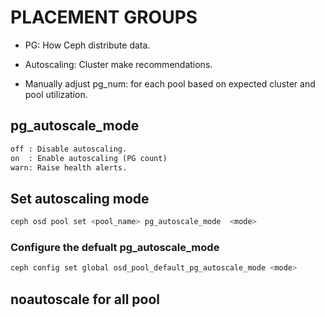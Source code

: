 # PLACEMENT GROUPS

+ PG: How Ceph distribute data.

+ Autoscaling: Cluster make recommendations.
+ Manually adjust pg_num: for each pool based on expected cluster and pool utilization.

## pg_autoscale_mode
```txt
off : Disable autoscaling.
on  : Enable autoscaling (PG count)
warn: Raise health alerts.
```

## Set autoscaling mode
```sh
ceph osd pool set <pool_name> pg_autoscale_mode  <mode>
```

### Configure the defualt pg_autoscale_mode
```sh
ceph config set global osd_pool_default_pg_autoscale_mode <mode>
```

## noautoscale for all pool
